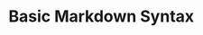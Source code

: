 # Basic Markdown Syntax











































































































































































































































































































































































































































































































































































































































































































































































